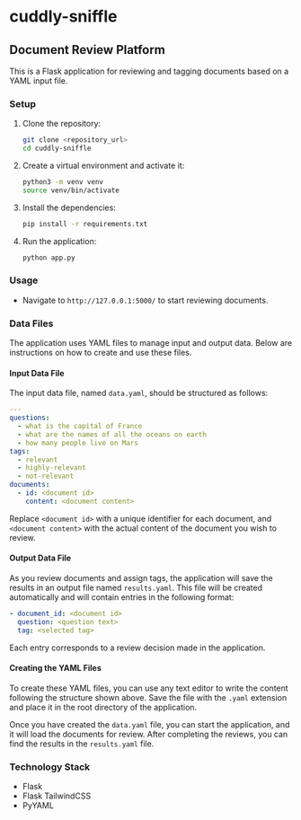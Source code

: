 # cuddly-sniffle

## Document Review Platform

This is a Flask application for reviewing and tagging documents based on a YAML input file.

### Setup

1. Clone the repository:
    ```sh
    git clone <repository_url>
    cd cuddly-sniffle
    ```

2. Create a virtual environment and activate it:
    ```sh
    python3 -m venv venv
    source venv/bin/activate
    ```

3. Install the dependencies:
    ```sh
    pip install -r requirements.txt
    ```

4. Run the application:
    ```sh
    python app.py
    ```

### Usage

- Navigate to `http://127.0.0.1:5000/` to start reviewing documents.

### Data Files

The application uses YAML files to manage input and output data. Below are instructions on how to create and use these files.

#### Input Data File

The input data file, named `data.yaml`, should be structured as follows:

```yaml
---
questions:
  - what is the capital of France
  - what are the names of all the oceans on earth
  - how many people live on Mars
tags:
  - relevant
  - highly-relevant
  - not-relevant
documents:
  - id: <document id>
    content: <document content>
```

Replace `<document id>` with a unique identifier for each document, and `<document content>` with the actual content of the document you wish to review.

#### Output Data File

As you review documents and assign tags, the application will save the results in an output file named `results.yaml`. This file will be created automatically and will contain entries in the following format:

```yaml
- document_id: <document id>
  question: <question text>
  tag: <selected tag>
```

Each entry corresponds to a review decision made in the application.

#### Creating the YAML Files

To create these YAML files, you can use any text editor to write the content following the structure shown above. Save the file with the `.yaml` extension and place it in the root directory of the application.

Once you have created the `data.yaml` file, you can start the application, and it will load the documents for review. After completing the reviews, you can find the results in the `results.yaml` file.

### Technology Stack

- Flask
- Flask TailwindCSS
- PyYAML
